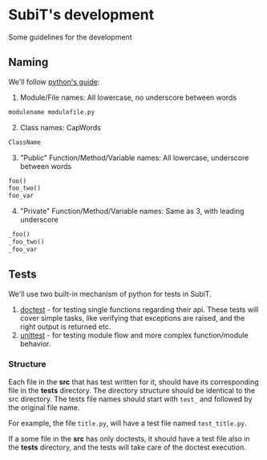 # SubiT's development

Some guidelines for the development

## Naming

We'll follow [python's guide](http://legacy.python.org/dev/peps/pep-0008/):

1. Module/File names: All lowercase, no underscore between words

```python 
modulename modulefile.py
```

2. Class names: CapWords
```python
ClassName
```
3. "Public" Function/Method/Variable names: All lowercase, underscore between words
```python
foo()
foo_two()
foo_var
```
4. "Private" Function/Method/Variable names: Same as 3, with leading underscore
```python
_foo()
_foo_two()
_foo_var
```

## Tests

We'll use two built-in mechanism of python for tests in SubiT. 

1. [doctest](https://docs.python.org/2/library/doctest.html) - for testing 
single functions regarding their api. These tests will cover simple tasks, like
verifying that exceptions are raised, and the right output is returned etc.
2. [unittest](https://docs.python.org/2/library/unittest.html) - for testing 
module flow and more complex function/module behavior.

### Structure

Each file in the **src** that has test written for it, should have its corresponding
file in the **tests** directory. The directory structure should be identical to the
src directory. The tests file names should start with `test_` and followed by
the original file name.

For example, the file `title.py`, will have a test file named `test_title.py`.

If a some file in the **src** has only doctests, it should have a test file also 
in the **tests** directory, and the tests will take care of the doctest execution.